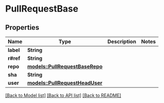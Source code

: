 # PullRequestBase

## Properties

Name | Type | Description | Notes
------------ | ------------- | ------------- | -------------
**label** | **String** |  | 
**r#ref** | **String** |  | 
**repo** | [**models::PullRequestBaseRepo**](pull_request_base_repo.md) |  | 
**sha** | **String** |  | 
**user** | [**models::PullRequestHeadUser**](pull_request_head_user.md) |  | 

[[Back to Model list]](../README.md#documentation-for-models) [[Back to API list]](../README.md#documentation-for-api-endpoints) [[Back to README]](../README.md)


